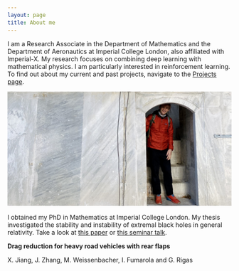 ```yaml
---
layout: page
title: About me
---
```


I am a Research Associate in the Department of Mathematics and the Department of Aeronautics at Imperial College London, also affiliated with Imperial-X.
My research focuses on combining deep learning with mathematical physics. I am particularly interested in reinforcement learning.
To find out about my current and past projects, navigate to the [Projects page](/projects).

![In Istanbul](../picture.jpg)

I obtained my PhD in Mathematics at Imperial College London. My thesis investigated the stability and instability of extremal black holes in general relativity.
Take a look at [this paper](https://arxiv.org/abs/2303.15338) or [this seminar talk](../presentationGRonline.pdf).


**Drag reduction for heavy road vehicles with rear flaps**

X. Jiang, J. Zhang, M. Weissenbacher, I. Fumarola and G. Rigas